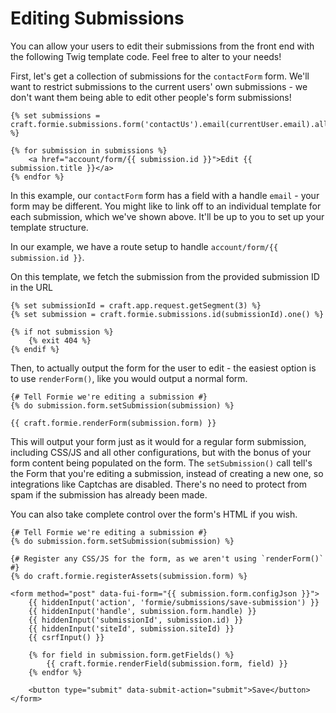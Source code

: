 # Editing Submissions
You can allow your users to edit their submissions from the front end with the following Twig template code. Feel free to alter to your needs!

First, let's get a collection of submissions for the `contactForm` form. We'll want to restrict submissions to the current users' own submissions - we don't want them being able to edit other people's form submissions!

```twig
{% set submissions = craft.formie.submissions.form('contactUs').email(currentUser.email).all() %}

{% for submission in submissions %}
    <a href="account/form/{{ submission.id }}">Edit {{ submission.title }}</a>
{% endfor %}
```

In this example, our `contactForm` form has a field with a handle `email` - your form may be different. You might like to link off to an individual template for each submission, which we've shown above. It'll be up to you to set up your template structure. 

In our example, we have a route setup to handle `account/form/{{ submission.id }}`.

On this template, we fetch the submission from the provided submission ID in the URL

```twig
{% set submissionId = craft.app.request.getSegment(3) %}
{% set submission = craft.formie.submissions.id(submissionId).one() %}

{% if not submission %}
    {% exit 404 %}
{% endif %}
```

Then, to actually output the form for the user to edit - the easiest option is to use `renderForm()`, like you would output a normal form.

```twig
{# Tell Formie we're editing a submission #}
{% do submission.form.setSubmission(submission) %}

{{ craft.formie.renderForm(submission.form) }}
```

This will output your form just as it would for a regular form submission, including CSS/JS and all other configurations, but with the bonus of your form content being populated on the form. The `setSubmission()` call tell's the Form that you're editing a submission, instead of creating a new one, so integrations like Captchas are disabled. There's no need to protect from spam if the submission has already been made.

You can also take complete control over the form's HTML if you wish.

```twig
{# Tell Formie we're editing a submission #}
{% do submission.form.setSubmission(submission) %}

{# Register any CSS/JS for the form, as we aren't using `renderForm()` #}
{% do craft.formie.registerAssets(submission.form) %}

<form method="post" data-fui-form="{{ submission.form.configJson }}">
    {{ hiddenInput('action', 'formie/submissions/save-submission') }}
    {{ hiddenInput('handle', submission.form.handle) }}
    {{ hiddenInput('submissionId', submission.id) }}
    {{ hiddenInput('siteId', submission.siteId) }}
    {{ csrfInput() }}

    {% for field in submission.form.getFields() %}
        {{ craft.formie.renderField(submission.form, field) }}
    {% endfor %}

    <button type="submit" data-submit-action="submit">Save</button>
</form>
```
